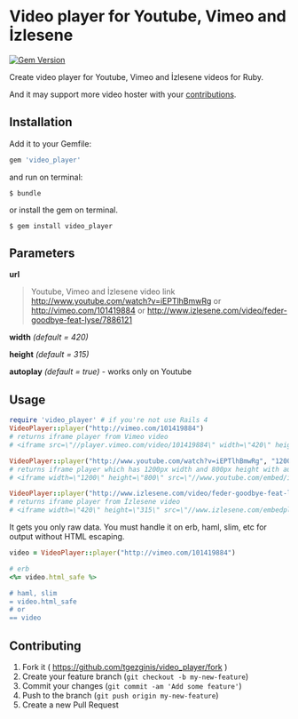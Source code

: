 # Video player for Youtube, Vimeo and İzlesene
[![Gem Version](https://badge.fury.io/rb/video_player.svg)](http://badge.fury.io/rb/video_player)

Create video player for Youtube, Vimeo and İzlesene videos for Ruby.

And it may support more video hoster with your [contributions](#contributing).

## Installation

Add it to your Gemfile:

```ruby
gem 'video_player'
```

and run on terminal:

    $ bundle

or install the gem on terminal.

    $ gem install video_player

## Parameters

**url**

> Youtube, Vimeo and İzlesene video link
> http://www.youtube.com/watch?v=iEPTlhBmwRg
> or
> http://vimeo.com/101419884
> or
> http://www.izlesene.com/video/feder-goodbye-feat-lyse/7886121

**width** *(default  = 420)*

**height** *(default  = 315)*

**autoplay** *(default  = true)* - works only on Youtube


## Usage

```ruby
require 'video_player' # if you're not use Rails 4
VideoPlayer::player("http://vimeo.com/101419884")
# returns iframe player from Vimeo video
# <iframe src=\"//player.vimeo.com/video/101419884\" width=\"420\" height=\"315\" frameborder=\"0\"></iframe>

VideoPlayer::player("http://www.youtube.com/watch?v=iEPTlhBmwRg", "1200", "800", true)
# returns iframe player which has 1200px width and 800px height with autoplay from Youtube video
# <iframe width=\"1200\" height=\"800\" src=\"//www.youtube.com/embed/iEPTlhBmwRg?autoplay=1&rel=0\" frameborder=\"0\" allowfullscreen></iframe>

VideoPlayer::player("http://www.izlesene.com/video/feder-goodbye-feat-lyse/7886121")
# returns iframe player from İzlesene video
# <iframe width=\"420\" height=\"315\" src=\"//www.izlesene.com/embedplayer/7886121/?autoplay=1&showrel=0&showinfo=0\" frameborder=\"0\" allowfullscreen></iframe>
```

It gets you only raw data. You must handle it on erb, haml, slim, etc for output without HTML escaping.

```ruby
video = VideoPlayer::player("http://vimeo.com/101419884")

# erb
<%= video.html_safe %>

# haml, slim
= video.html_safe
# or
== video
```


<a name="contributing"></a>
## Contributing
1. Fork it ( https://github.com/tgezginis/video_player/fork )
2. Create your feature branch (`git checkout -b my-new-feature`)
3. Commit your changes (`git commit -am 'Add some feature'`)
4. Push to the branch (`git push origin my-new-feature`)
5. Create a new Pull Request
